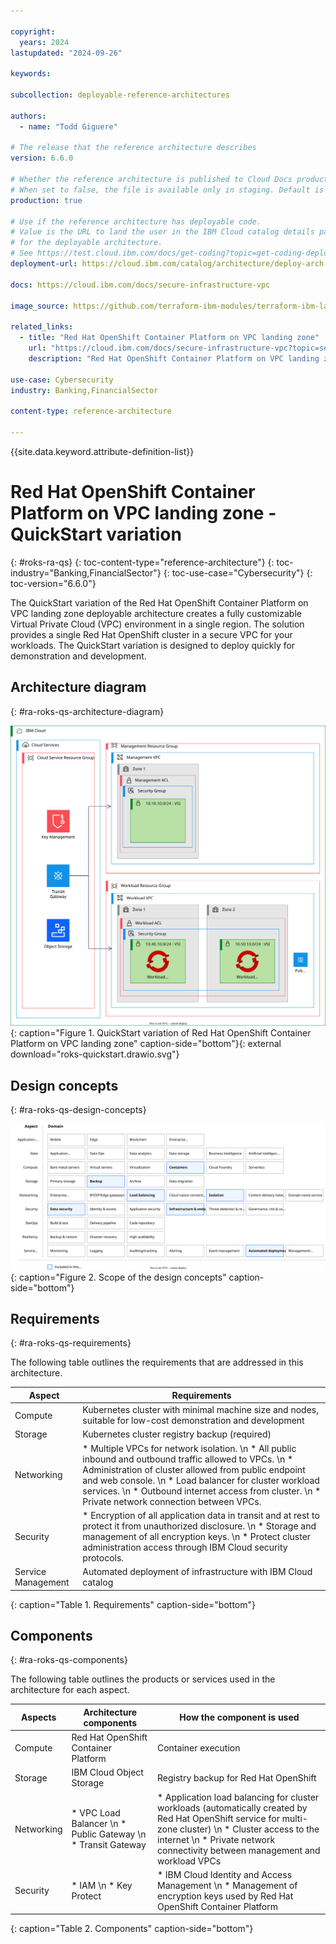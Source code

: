 ```yaml
---

copyright:
  years: 2024
lastupdated: "2024-09-26"

keywords:

subcollection: deployable-reference-architectures

authors:
  - name: "Todd Giguere"

# The release that the reference architecture describes
version: 6.6.0

# Whether the reference architecture is published to Cloud Docs production.
# When set to false, the file is available only in staging. Default is false.
production: true

# Use if the reference architecture has deployable code.
# Value is the URL to land the user in the IBM Cloud catalog details page
# for the deployable architecture.
# See https://test.cloud.ibm.com/docs/get-coding?topic=get-coding-deploy-button
deployment-url: https://cloud.ibm.com/catalog/architecture/deploy-arch-ibm-slz-ocp-95fccffc-ae3b-42df-b6d9-80be5914d852-global

docs: https://cloud.ibm.com/docs/secure-infrastructure-vpc

image_source: https://github.com/terraform-ibm-modules/terraform-ibm-landing-zone/blob/main/reference-architectures/roks-quickstart.drawio.svg

related_links:
  - title: "Red Hat OpenShift Container Platform on VPC landing zone"
    url: "https://cloud.ibm.com/docs/secure-infrastructure-vpc?topic=secure-infrastructure-vpc-ocp-ra"
    description: "Red Hat OpenShift Container Platform on VPC landing zone is a deployable architecture solution that is based on the IBM Cloud for Financial Services reference architecture. It creates secure and compliant Red Hat OpenShift Container Platform workload clusters on a Virtual Private Cloud (VPC) network."

use-case: Cybersecurity
industry: Banking,FinancialSector

content-type: reference-architecture

---
```


{{site.data.keyword.attribute-definition-list}}

# Red Hat OpenShift Container Platform on VPC landing zone - QuickStart variation
{: #roks-ra-qs}
{: toc-content-type="reference-architecture"}
{: toc-industry="Banking,FinancialSector"}
{: toc-use-case="Cybersecurity"}
{: toc-version="6.6.0"}

The QuickStart variation of the Red Hat OpenShift Container Platform on VPC landing zone deployable architecture creates a fully customizable Virtual Private Cloud (VPC) environment in a single region. The solution provides a single Red Hat OpenShift cluster in a secure VPC for your workloads. The QuickStart variation is designed to deploy quickly for demonstration and development.

## Architecture diagram
{: #ra-roks-qs-architecture-diagram}

![Architecture diagram for the QuickStart variation of Red Hat OpenShift Container Platform on VPC landing zone](roks-quickstart.drawio.svg "Architecture diagram of QuickStart variation of Red Hat OpenShift Container Platform on VPC landing zone deployable architecture"){: caption="Figure 1. QuickStart variation of Red Hat OpenShift Container Platform on VPC landing zone" caption-side="bottom"}{: external download="roks-quickstart.drawio.svg"}

## Design concepts
{: #ra-roks-qs-design-concepts}

![Design requirements for Red Hat OpenShift Container Platform on VPC landing zone](heat-map-deploy-arch-slz-roks-quickstart.svg "Design concepts"){: caption="Figure 2. Scope of the design concepts" caption-side="bottom"}

## Requirements
{: #ra-roks-qs-requirements}

The following table outlines the requirements that are addressed in this architecture.

| Aspect | Requirements |
|---|---|
| Compute | Kubernetes cluster with minimal machine size and nodes, suitable for low-cost demonstration and development |
| Storage | Kubernetes cluster registry backup (required) |
| Networking | * Multiple VPCs for network isolation. \n * All public inbound and outbound traffic allowed to VPCs. \n * Administration of cluster allowed from public endpoint and web console. \n * Load balancer for cluster workload services. \n * Outbound internet access from cluster. \n * Private network connection between VPCs. |
| Security | * Encryption of all application data in transit and at rest to protect it from unauthorized disclosure. \n * Storage and management of all encryption keys. \n * Protect cluster administration access through IBM Cloud security protocols. |
| Service Management | Automated deployment of infrastructure with IBM Cloud catalog |
{: caption="Table 1. Requirements" caption-side="bottom"}

## Components
{: #ra-roks-qs-components}

The following table outlines the products or services used in the architecture for each aspect.

| Aspects | Architecture components | How the component is used |
|---|---|---|
| Compute | Red Hat OpenShift Container Platform | Container execution |
| Storage | IBM Cloud Object Storage | Registry backup for Red Hat OpenShift |
| Networking | * VPC Load Balancer \n * Public Gateway \n * Transit Gateway | * Application load balancing for cluster workloads (automatically created by Red Hat OpenShift service for multi-zone cluster) \n * Cluster access to the internet \n * Private network connectivity between management and workload VPCs |
| Security | * IAM \n * Key Protect | * IBM Cloud Identity and Access Management \n * Management of encryption keys used by Red Hat OpenShift Container Platform |
{: caption="Table 2. Components" caption-side="bottom"}
